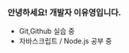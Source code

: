 ### 안녕하세요! 개발자 이유영입니다.

<!--
**YuyoungRhee/YuyoungRhee** is a ✨ _special_ ✨ repository because its `README.md` (this file) appears on your GitHub profile.

Here are some ideas to get you started:

- 🔭 I’m currently working on ...
- 🌱 I’m currently learning ...
- 👯 I’m looking to collaborate on ...
- 🤔 I’m looking for help with ...
- 💬 Ask me about ...
- 📫 How to reach me: ...
- 😄 Pronouns: ...
- ⚡ Fun fact: ...
-->

- Git,Github 실습 중
- 자바스크립트 / Node.js 공부 중
